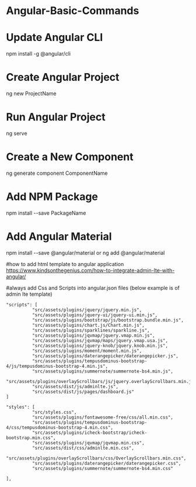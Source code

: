 # Angular-Basic-Commands

# Update Angular CLI
  npm install -g @angular/cli
  
# Create Angular Project
  ng new ProjectName
  
# Run Angular Project
  ng serve 
  
# Create a New Component 
  ng generate component ComponentName
  
# Add NPM Package 
  npm install --save PackageName
  
# Add Angular Material 
  npm install --save @angular/material
  or 
  ng add @angular/material

#how to add html template to angular application
https://www.kindsonthegenius.com/how-to-integrate-admin-lte-with-angular/

#always add Css and Scripts into angular.json files (below example is of admin lte template)

    
    "scripts": [
              "src/assets/plugins/jquery/jquery.min.js",
              "src/assets/plugins/jquery-ui/jquery-ui.min.js",
              "src/assets/plugins/bootstrap/js/bootstrap.bundle.min.js",
              "src/assets/plugins/chart.js/Chart.min.js",
              "src/assets/plugins/sparklines/sparkline.js",
              "src/assets/plugins/jqvmap/jquery.vmap.min.js",
              "src/assets/plugins/jqvmap/maps/jquery.vmap.usa.js",
              "src/assets/plugins/jquery-knob/jquery.knob.min.js",
              "src/assets/plugins/moment/moment.min.js",
              "src/assets/plugins/daterangepicker/daterangepicker.js",
              "src/assets/plugins/tempusdominus-bootstrap-4/js/tempusdominus-bootstrap-4.min.js",
              "src/assets/plugins/summernote/summernote-bs4.min.js",
              "src/assets/plugins/overlayScrollbars/js/jquery.overlayScrollbars.min.js",
              "src/assets/dist/js/adminlte.js",
              "src/assets/dist/js/pages/dashboard.js"
    ]
    
    "styles": [
              "src/styles.css",
              "src/assets/plugins/fontawesome-free/css/all.min.css",
              "src/assets/plugins/tempusdominus-bootstrap-4/css/tempusdominus-bootstrap-4.min.css",
              "src/assets/plugins/icheck-bootstrap/icheck-bootstrap.min.css",
              "src/assets/plugins/jqvmap/jqvmap.min.css",
              "src/assets/dist/css/adminlte.min.css",
              "src/assets/plugins/overlayScrollbars/css/OverlayScrollbars.min.css",
              "src/assets/plugins/daterangepicker/daterangepicker.css",
              "src/assets/plugins/summernote/summernote-bs4.min.css"

    ],
